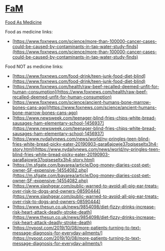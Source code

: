 <link rel="prerender" href="https://serviceanimals.github.io/FaM/">

# [FaM](https://github.com/serviceanimals/FaM)

[Food As Medicine](https://serviceanimals.github.io/FaM/)

Food as medicine links:
   * [https://www.foxnews.com/science/more-than-100000-cancer-cases-could-be-caused-by-contaminants-in-tap-water-study-finds](https://www.foxnews.com/science/more-than-100000-cancer-cases-could-be-caused-by-contaminants-in-tap-water-study-finds)

Food NOT as medicine links:
   * [https://www.foxnews.com/food-drink/teen-junk-food-diet-blind](https://www.foxnews.com/food-drink/teen-junk-food-diet-blind)
   * [https://www.foxnews.com/health/raw-beef-recalled-deemed-unfit-for-human-consumption](https://www.foxnews.com/health/raw-beef-recalled-deemed-unfit-for-human-consumption)
   * [https://www.foxnews.com/science/ancient-humans-bone-marrow-bones-cans-ago](https://www.foxnews.com/science/ancient-humans-bone-marrow-bones-cans-ago)
   * [https://www.newsweek.com/teenager-blind-fries-chips-white-bread-sausages-ham-elementary-school-1456937](https://www.newsweek.com/teenager-blind-fries-chips-white-bread-sausages-ham-elementary-school-1456937)
   * [https://www.nydailynews.com/news/world/ny-pringles-teen-blind-fries-white-bread-picky-eater-20190903-qara6ajowje37oqiseseltx3h4-story.html](https://www.nydailynews.com/news/world/ny-pringles-teen-blind-fries-white-bread-picky-eater-20190903-qara6ajowje37oqiseseltx3h4-story.html)
   * [https://m.sfgate.com/bayarea/article/Dog-money-diaries-cost-pet-owner-SF-expensive-14554082.php](https://m.sfgate.com/bayarea/article/Dog-money-diaries-cost-pet-owner-SF-expensive-14554082.php)
   * [https://www.slashgear.com/public-warned-to-avoid-all-pig-ear-treats-over-risk-to-dogs-and-owners-08590444](https://www.slashgear.com/public-warned-to-avoid-all-pig-ear-treats-over-risk-to-dogs-and-owners-08590444)
   * [https://www.thesun.co.uk/news/9854098/diet-fizzy-drinks-increase-risk-heart-attack-deadly-stroke-death](https://www.thesun.co.uk/news/9854098/diet-fizzy-drinks-increase-risk-heart-attack-deadly-stroke-death)
   * [https://nypost.com/2019/10/08/more-patients-turning-to-text-message-diagnosis-for-everyday-ailments/](https://nypost.com/2019/10/08/more-patients-turning-to-text-message-diagnosis-for-everyday-ailments/)
<!--README.md EOF-->
